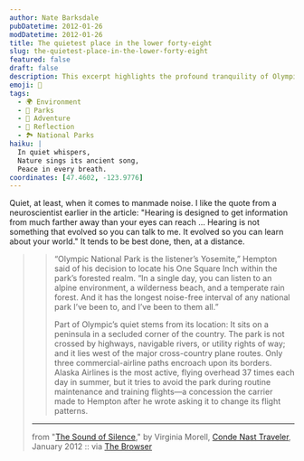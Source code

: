 ```yaml
---
author: Nate Barksdale
pubDatetime: 2012-01-26
modDatetime: 2012-01-26
title: The quietest place in the lower forty-eight
slug: the-quietest-place-in-the-lower-forty-eight
featured: false
draft: false
description: This excerpt highlights the profound tranquility of Olympic National Park and its unique auditory experience in nature.
emoji: 🌲
tags:
  - 🌍 Environment
  - 🌲 Parks
  - 🌊 Adventure
  - 🌅 Reflection
  - 🏞️ National Parks
haiku: |
  In quiet whispers,  
  Nature sings its ancient song,  
  Peace in every breath.
coordinates: [47.4602, -123.9776]
---
```


Quiet, at least, when it comes to manmade noise. I like the quote from a neuroscientist earlier in the article: "Hearing is designed to get information from much farther away than your eyes can reach ... Hearing is not something that evolved so you can talk to me. It evolved so you can learn about your world." It tends to be best done, then, at a distance.

> > “Olympic National Park is the listener’s Yosemite,” Hempton said of his decision to locate his One Square Inch within the park’s forested realm. “In a single day, you can listen to an alpine environment, a wilderness beach, and a temperate rain forest. And it has the longest noise-free interval of any national park I’ve been to, and I’ve been to them all.”
> >
> > Part of Olympic’s quiet stems from its location: It sits on a peninsula in a secluded corner of the country. The park is not crossed by highways, navigable rivers, or utility rights of way; and it lies west of the major cross-country plane routes. Only three commercial-airline paths encroach upon its borders. Alaska Airlines is the most active, flying overhead 37 times each day in summer, but it tries to avoid the park during routine maintenance and training flights—a concession the carrier made to Hempton after he wrote asking it to change its flight patterns.
>
> ---
>
> from "[The Sound of Silence](http://web.archive.org/web/20140716130726/http://www.cntraveler.com:80/features/2012/01/The-Sound-of-Silence)," by Virginia Morell, [Conde Nast Traveler](http://web.archive.org/web/20140716130726/http://www.cntraveler.com:80/features/2012/01/The-Sound-of-Silence), January 2012 :: via [The Browser](http://web.archive.org/web/20130130043955/http://thebrowser.com/articles/sound-silence)

